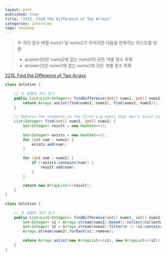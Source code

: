 ```yaml
---
layout: post
published: true
title: "2215. Find the Difference of Two Arrays"
categories: interview
tags: hashmap
---
```


> 두 개의 정수 배열 nums1 및 nums2가 주어지면 다음을 만족하는 리스트를 반환
> - answer[0]은 nums2에 없는 nums1의 모든 개별 정수 목록  
> - answer[1]은 nums1에 없는 nums2의 모든 개별 정수 목록

[2215. Find the Difference of Two Arrays](https://leetcode.com/problems/find-the-difference-of-two-arrays/)

```java
class Solution {
    
    // 두 배열의 차이 찾기
    public List<List<Integer>> findDifference(int[] nums1, int[] nums2) {
        return Arrays.asList(find(nums1, nums2), find(nums2, nums1));
    }
    
    // Returns the elements in the first arg nums1 that don't exist in the second arg nums2.
    List<Integer> find(int[] nums1, int[] nums2) {
        Set<Integer> result = new HashSet<>(); 
        
        Set<Integer> exists = new HashSet<>(); 
        for (int num : nums2) {
            exists.add(num);
        }
        
        for (int num : nums1) {
            if (!exists.contains(num)) {
                result.add(num);
            }
        }
        
        return new ArrayList<>(result);
    }
}
```

```java
class Solution {
    
    // 두 배열의 차이 찾기
    public List<List<Integer>> findDifference(int[] nums1, int[] nums2) {
        Set<Integer> s1 = Arrays.stream(nums1).boxed().collect(Collectors.toSet());
        Set<Integer> s2 = Arrays.stream(nums2).filter(n -> !s1.contains(n)).boxed().collect(Collectors.toSet());
        Arrays.stream(nums2).forEach(s1::remove);
        
        return Arrays.asList(new ArrayList<>(s1), new ArrayList<>(s2));
    }
}
```